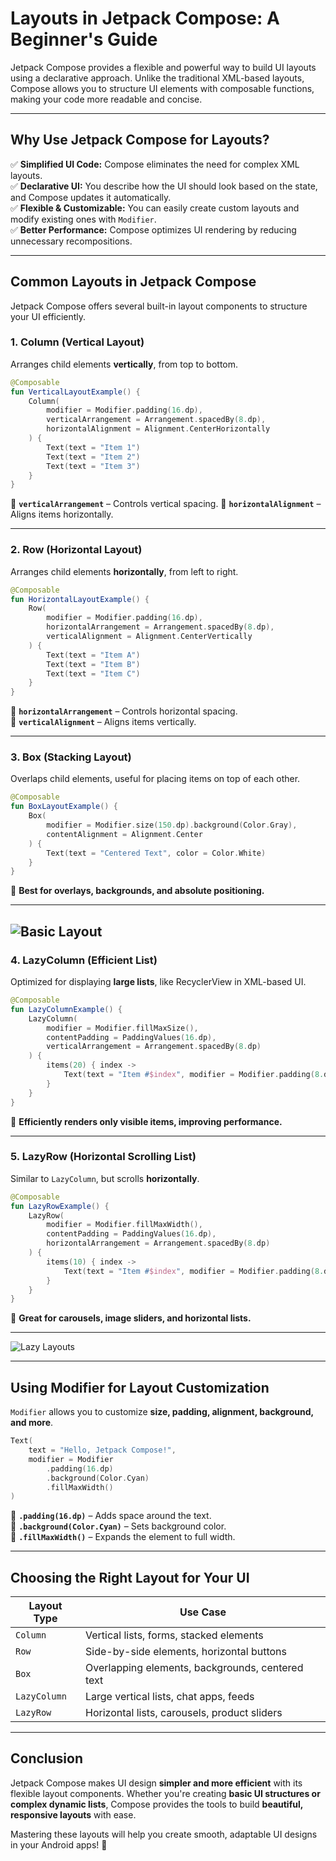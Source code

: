 # **Layouts in Jetpack Compose: A Beginner's Guide**

Jetpack Compose provides a flexible and powerful way to build UI layouts using a declarative approach. Unlike the traditional XML-based layouts, Compose allows you to structure UI elements with composable functions, making your code more readable and concise.

---

## **Why Use Jetpack Compose for Layouts?**

✅ **Simplified UI Code:** Compose eliminates the need for complex XML layouts.  
✅ **Declarative UI:** You describe how the UI should look based on the state, and Compose updates it automatically.  
✅ **Flexible & Customizable:** You can easily create custom layouts and modify existing ones with `Modifier`.  
✅ **Better Performance:** Compose optimizes UI rendering by reducing unnecessary recompositions.  

---

## **Common Layouts in Jetpack Compose**

Jetpack Compose offers several built-in layout components to structure your UI efficiently.

### **1. Column (Vertical Layout)**
Arranges child elements **vertically**, from top to bottom.

```kotlin
@Composable
fun VerticalLayoutExample() {
    Column(
        modifier = Modifier.padding(16.dp),
        verticalArrangement = Arrangement.spacedBy(8.dp),
        horizontalAlignment = Alignment.CenterHorizontally
    ) {
        Text(text = "Item 1")
        Text(text = "Item 2")
        Text(text = "Item 3")
    }
}
```

🔹 **`verticalArrangement`** – Controls vertical spacing.
🔹 **`horizontalAlignment`** – Aligns items horizontally.

---

### **2. Row (Horizontal Layout)**
Arranges child elements **horizontally**, from left to right.

```kotlin
@Composable
fun HorizontalLayoutExample() {
    Row(
        modifier = Modifier.padding(16.dp),
        horizontalArrangement = Arrangement.spacedBy(8.dp),
        verticalAlignment = Alignment.CenterVertically
    ) {
        Text(text = "Item A")
        Text(text = "Item B")
        Text(text = "Item C")
    }
}
```

🔹 **`horizontalArrangement`** – Controls horizontal spacing.  
🔹 **`verticalAlignment`** – Aligns items vertically.  

---

### **3. Box (Stacking Layout)**
Overlaps child elements, useful for placing items on top of each other.

```kotlin
@Composable
fun BoxLayoutExample() {
    Box(
        modifier = Modifier.size(150.dp).background(Color.Gray),
        contentAlignment = Alignment.Center
    ) {
        Text(text = "Centered Text", color = Color.White)
    }
}
```

🔹 **Best for overlays, backgrounds, and absolute positioning.**

---
![Basic Layout](https://developer.android.com/static/develop/ui/compose/images/layout-column-row-box.svg)
---

### **4. LazyColumn (Efficient List)**
Optimized for displaying **large lists**, like RecyclerView in XML-based UI.

```kotlin
@Composable
fun LazyColumnExample() {
    LazyColumn(
        modifier = Modifier.fillMaxSize(),
        contentPadding = PaddingValues(16.dp),
        verticalArrangement = Arrangement.spacedBy(8.dp)
    ) {
        items(20) { index ->
            Text(text = "Item #$index", modifier = Modifier.padding(8.dp))
        }
    }
}
```

🔹 **Efficiently renders only visible items, improving performance.**

---

### **5. LazyRow (Horizontal Scrolling List)**
Similar to `LazyColumn`, but scrolls **horizontally**.

```kotlin
@Composable
fun LazyRowExample() {
    LazyRow(
        modifier = Modifier.fillMaxWidth(),
        contentPadding = PaddingValues(16.dp),
        horizontalArrangement = Arrangement.spacedBy(8.dp)
    ) {
        items(10) { index ->
            Text(text = "Item #$index", modifier = Modifier.padding(8.dp))
        }
    }
}
```

🔹 **Great for carousels, image sliders, and horizontal lists.**

---

![Lazy Layouts](https://miro.medium.com/v2/resize:fit:720/format:webp/1*WRUERIR_7YnQ3zInSVXEQA.jpeg)

---

## **Using Modifier for Layout Customization**

`Modifier` allows you to customize **size, padding, alignment, background, and more**.

```kotlin
Text(
    text = "Hello, Jetpack Compose!",
    modifier = Modifier
        .padding(16.dp)
        .background(Color.Cyan)
        .fillMaxWidth()
)
```

🔹 **`.padding(16.dp)`** – Adds space around the text.  
🔹 **`.background(Color.Cyan)`** – Sets background color.  
🔹 **`.fillMaxWidth()`** – Expands the element to full width.  

---

## **Choosing the Right Layout for Your UI**

| Layout Type | Use Case |
|------------|----------|
| `Column` | Vertical lists, forms, stacked elements |
| `Row` | Side-by-side elements, horizontal buttons |
| `Box` | Overlapping elements, backgrounds, centered text |
| `LazyColumn` | Large vertical lists, chat apps, feeds |
| `LazyRow` | Horizontal lists, carousels, product sliders |

---

## **Conclusion**

Jetpack Compose makes UI design **simpler and more efficient** with its flexible layout components. Whether you're creating **basic UI structures or complex dynamic lists**, Compose provides the tools to build **beautiful, responsive layouts** with ease.

Mastering these layouts will help you create smooth, adaptable UI designs in your Android apps! 🚀
